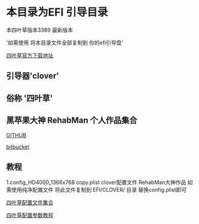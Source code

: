 # 本目录为EFI 引导目录

本四叶草版本3389 最新版本

'如需使用 将本目录文件全部复制到 你的efi引导盘'


[四叶草官方下载地址](https://sourceforge.net/projects/cloverefiboot/)


## 引导器'clover'
## 俗称 '四叶草'



## 黑苹果大神 RehabMan 个人作品集合
  
[GITHUB](https://github.com/RehabMan)


[bitbucket](https://bitbucket.org/RehabMan/)



## 教程
1.config_HD4000_1366x768 copy.plist         clover配置文件          RehabMan大神作品
如需使用纯净配置文件 将此文件复制到 EFI/CLOVER/ 目录 替换config.plist即可



[四叶草配置文件集合](https://github.com/RehabMan/OS-X-Clover-Laptop-Config)



[四叶草配置参数教程](http://www.jianshu.com/p/b156b0177a24)